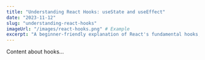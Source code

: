 ```yaml
---
title: "Understanding React Hooks: useState and useEffect"
date: "2023-11-12"
slug: "understanding-react-hooks"
imageUrl: "/images/react-hooks.png" # Example
excerpt: "A beginner-friendly explanation of React's fundamental hooks, useState and useEffect, with examples."
---
```


Content about hooks...